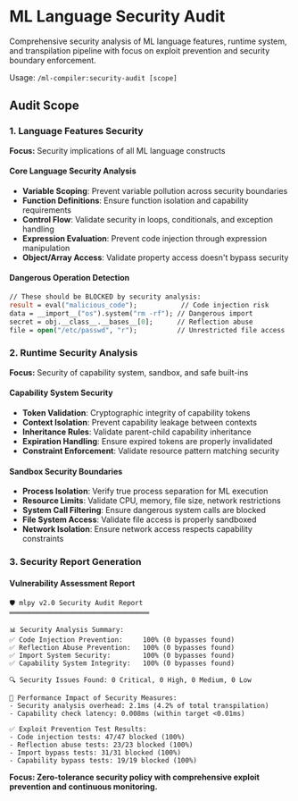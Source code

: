 # ML Language Security Audit

Comprehensive security analysis of ML language features, runtime system, and transpilation pipeline with focus on exploit prevention and security boundary enforcement.

Usage: `/ml-compiler:security-audit [scope]`

## Audit Scope

### 1. Language Features Security
**Focus:** Security implications of all ML language constructs

#### Core Language Security Analysis
- **Variable Scoping**: Prevent variable pollution across security boundaries
- **Function Definitions**: Ensure function isolation and capability requirements
- **Control Flow**: Validate security in loops, conditionals, and exception handling
- **Expression Evaluation**: Prevent code injection through expression manipulation
- **Object/Array Access**: Validate property access doesn't bypass security

#### Dangerous Operation Detection
```ml
// These should be BLOCKED by security analysis:
result = eval("malicious_code");           // Code injection risk
data = __import__("os").system("rm -rf"); // Dangerous import
secret = obj.__class__.__bases__[0];      // Reflection abuse
file = open("/etc/passwd", "r");          // Unrestricted file access
```

### 2. Runtime Security Analysis
**Focus:** Security of capability system, sandbox, and safe built-ins

#### Capability System Security
- **Token Validation**: Cryptographic integrity of capability tokens
- **Context Isolation**: Prevent capability leakage between contexts
- **Inheritance Rules**: Validate parent-child capability inheritance
- **Expiration Handling**: Ensure expired tokens are properly invalidated
- **Constraint Enforcement**: Validate resource pattern matching security

#### Sandbox Security Boundaries
- **Process Isolation**: Verify true process separation for ML execution
- **Resource Limits**: Validate CPU, memory, file size, network restrictions
- **System Call Filtering**: Ensure dangerous system calls are blocked
- **File System Access**: Validate file access is properly sandboxed
- **Network Isolation**: Ensure network access respects capability constraints

### 3. Security Report Generation

#### Vulnerability Assessment Report
```
🛡️ mlpy v2.0 Security Audit Report
═══════════════════════════════════

📊 Security Analysis Summary:
✅ Code Injection Prevention:     100% (0 bypasses found)
✅ Reflection Abuse Prevention:   100% (0 bypasses found)
✅ Import System Security:        100% (0 bypasses found)
✅ Capability System Integrity:   100% (0 bypasses found)

🔍 Security Issues Found: 0 Critical, 0 High, 0 Medium, 0 Low

🚀 Performance Impact of Security Measures:
- Security analysis overhead: 2.1ms (4.2% of total transpilation)
- Capability check latency: 0.008ms (within target <0.01ms)

✅ Exploit Prevention Test Results:
- Code injection tests: 47/47 blocked (100%)
- Reflection abuse tests: 23/23 blocked (100%)
- Import bypass tests: 31/31 blocked (100%)
- Capability bypass tests: 19/19 blocked (100%)
```

**Focus: Zero-tolerance security policy with comprehensive exploit prevention and continuous monitoring.**